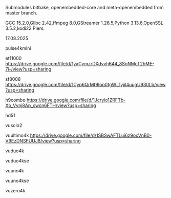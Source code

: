 Submodules bitbake, openembedded-core and meta-openembedded from master branch.

GCC 15.2.0,Glibc 2.42,ffmpeg 8.0,GStreamer 1.26.5,Python 3.13.6,OpenSSL 3.5.2,kodi22 Piers.

17.08.2025

pulse4kmini


et11000
https://drive.google.com/file/d/1yaCymzrDXdvvh644_8SoNMcT2hME-7i-/view?usp=sharing

sf8008
https://drive.google.com/file/d/1Cyp6QrMt9Iop0tgWL1yjil4uugU930Lb/view?usp=sharing

h9combo
https://drive.google.com/file/d/1Jcryio1ZRFTb-Xb_Vvnj8Ap_cwcn6FTH/view?usp=sharing

hd51


vusolo2


vuultimo4k
https://drive.google.com/file/d/1SBSwAFTLui6z9oxVnB0-V9EzDNSFUUJ8/view?usp=sharing

vuduo4k


vuduo4kse


vuuno4k


vuuno4kse


vuzero4k

